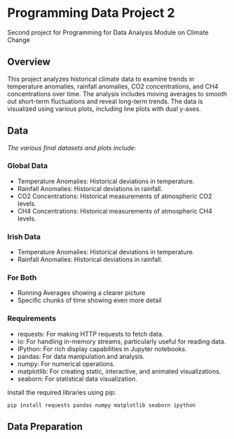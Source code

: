 # Programming Data Project 2
Second project for Programming for Data Analysis Module on Climate Change

## Overview

This project analyzes historical climate data to examine trends in temperature anomalies, rainfall anomalies, CO2 concentrations, and CH4 concentrations over time. The analysis includes moving averages to smooth out short-term fluctuations and reveal long-term trends. The data is visualized using various plots, including line plots with dual y-axes.

## Data

*The various final datasets and plots include:*

### Global Data

- Temperature Anomalies: Historical deviations in temperature.
- Rainfall Anomalies: Historical deviations in rainfall.
- CO2 Concentrations: Historical measurements of atmospheric CO2 levels.
- CH4 Concentrations: Historical measurements of atmospheric CH4 levels.

### Irish Data

- Temperature Anomalies: Historical deviations in temperature.
- Rainfall Anomalies: Historical deviations in rainfall.
  
### For Both

- Running Averages showing a clearer picture
- Specific chunks of time showing even more detail


### Requirements

- requests: For making HTTP requests to fetch data.
- io: For handling in-memory streams, particularly useful for reading data.
- IPython: For rich display capabilities in Jupyter notebooks.
- pandas: For data manipulation and analysis.
- numpy: For numerical operations.
- matplotlib: For creating static, interactive, and animated visualizations.
- seaborn: For statistical data visualization.

Install the required libraries using pip:

`pip install requests pandas numpy matplotlib seaborn ipython`

## Data Preparation

